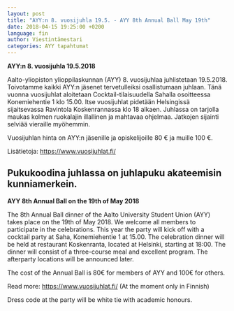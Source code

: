 ```yaml
---
layout: post
title: "AYY:n 8. vuosijuhla 19.5. - AYY 8th Annual Ball May 19th"
date: 2018-04-15 19:25:00 +0200
language: fin
author: Viestintämestari
categories: AYY tapahtumat
---
```

**AYY:n 8. vuosijuhla 19.5.2018**

Aalto-yliopiston ylioppilaskunnan (AYY) 8. vuosijuhlaa juhlistetaan 19.5.2018. Toivotamme kaikki AYY:n jäsenet tervetulleiksi osallistumaan juhlaan. Tänä vuonna vuosijuhlat aloitetaan Cocktail-tilaisuudella Sahalla osoitteessa Konemiehentie 1 klo 15.00. Itse vuosijuhlat pidetään Helsingissä sijaitsevassa Ravintola Koskenrannassa klo 18 alkaen. Juhlassa on tarjolla maukas kolmen ruokalajin illallinen ja mahtavaa ohjelmaa. Jatkojen sijainti selviää vieraille myöhemmin.

Vuosijuhlan hinta on AYY:n jäsenille ja opiskelijoille 80 € ja muille 100 €. 

Lisätietoja: <https://www.vuosijuhlat.fi/>

Pukukoodina juhlassa on juhlapuku akateemisin kunniamerkein.
---
**AYY 8th Annual Ball on the 19th of May 2018**

The 8th Annual Ball dinner of the Aalto University Student Union (AYY) takes place on the 19th of May 2018. We welcome all members to participate in the celebrations. This year the party will kick off with a cocktail party at Saha, Konemiehentie 1 at 15.00. The celebration dinner will be held at restaurant Koskenranta, located at Helsinki, starting at 18:00. The dinner will consist of a three-course meal and excellent program. The afterparty locations will be announced later.

The cost of the Annual Ball is 80€ for members of AYY and 100€ for others.

Read more: <https://www.vuosijuhlat.fi/> (At the moment only in Finnish) 

Dress code at the party will be white tie with academic honours.